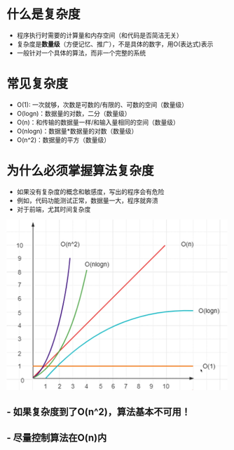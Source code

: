 # 什么是复杂度
- 程序执行时需要的计算量和内存空间（和代码是否简洁无关）
- 复杂度是**数量级**（方便记忆、推广），不是具体的数字，用O(表达式)表示
- 一般针对一个具体的算法，而非一个完整的系统

# 常见复杂度
- O(1): 一次就够，次数是可数的/有限的、可数的空间（数量级）
- O(logn)：数据量的对数，二分（数量级）
- O(n)：和传输的数据量一样/和输入量相同的空间（数量级）
- O(nlogn)：数据量*数据量的对数（数量级）
- O(n^2)：数据量的平方（数量级）

# 为什么必须掌握算法复杂度
- 如果没有复杂度的概念和敏感度，写出的程序会有危险
- 例如，代码功能测试正常，数据量一大，程序就奔溃
- 对于前端，尤其时间复杂度

<img src="./复杂度.png">

## - 如果复杂度到了O(n^2)，算法基本不可用！
## - 尽量控制算法在O(n)内